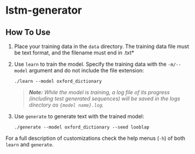 # lstm-generator

## How To Use

1. Place your training data in the `data` directory. The training data file must be text format, and the filename must end in .txt*

2. Use `learn` to train the model. Specify the training data with the 
   `-m/--model` argument and do not include the file extension:
    ```shell
    ./learn --model oxford_dictionary
    ```   
    >***Note:** While the model is training, a log file of its progress (including test generated sequences) will be saved in the logs directory as `{model name}.log`.*
     
3. Use `generate` to generate text with the trained model:
    ```shell
    ./generate --model oxford_dictionary --seed looblap
    ```
              
For a full description of customizations check the help menus (`-h`) of both `learn` and `generate`.
